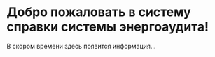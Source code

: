 Добро пожаловать в систему справки системы энергоаудита!
========================================================

В скором времени здесь появится информация…
